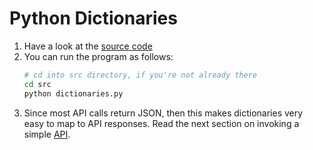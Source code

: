# Python Dictionaries

1. Have a look at the [source code](src/dictionaries.py)
2. You can run the program as follows:
    ```bash
   # cd into src directory, if you're not already there
   cd src
   python dictionaries.py
   ```
3. Since most API calls return JSON, then this makes dictionaries very easy to map to API responses. Read the next section on invoking a simple [API](api.md).   